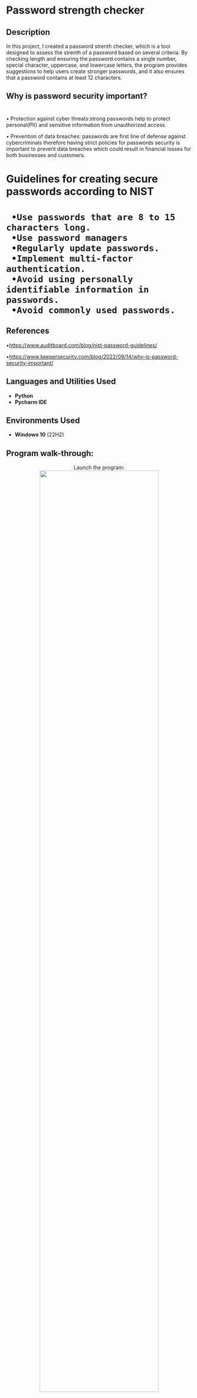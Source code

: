 <h1>Password strength checker</h1>

<h2>Description</h2>
In this project, I created a password strenth checker, which is a tool designed to assess the strenth of a password based on several criteria. By checking length and ensuring the password contains a single number, special character, uppercase, and lowercase letters, the program provides suggestions to help users create stronger passwords, and it also ensures that a password contains at least 12 characters. 

<h2>Why is password security important?<h1></h2>
•
Protection against cyber threats:strong passwords help to protect personal(PII) and sensitive information from unauthorized access.
  
•
Prevention of data breaches: passwords are first line of defense against cybercriminals therefore having strict policies for passwords security is important to prevent data breaches which could result in financial losses for both businesses and customers.
<br />

<h1>Guidelines for creating secure passwords according to NIST<h1>

     •Use passwords that are 8 to 15 characters long.
     •Use password managers
     •Regularly update passwords.
     •Implement multi-factor authentication.
     •Avoid using personally identifiable information in passwords.
     •Avoid commonly used passwords.


<h2>References</h2>

•https://www.auditboard.com/blog/nist-password-guidelines/

•https://www.keepersecurity.com/blog/2022/09/14/why-is-password-security-important/

<h2>Languages and Utilities Used</h2>

- <b>Python</b> 
- <b>Pycharm IDE</b>

<h2>Environments Used </h2>

- <b>Windows 10</b> (22H2)

<h2>Program walk-through:</h2>

<p align="center">
Launch the program: <br/>
<img src="https://i.imgur.com/DPD7pwK.png" height="80%" width="80%" alt=""/>
<br />
   <br/>
<img src="" height="80%" width="80%" alt=""/>
  <br />
Enter Password output:  <br/>
<img src="https://i.imgur.com/f8dLygR.png" height="80%" width="80%" alt=""/>
<br />
 Final output: <br/>
<img src="https://i.imgur.com/FbhNBB6.png" height="80%" width="80%" alt="s"/>
<br />
<br />

</p>

<!--
 ```diff
- text in red
+ text in green
! text in orange
# text in gray
@@ text in purple (and bold)@@
```
--!>
